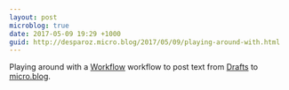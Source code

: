 ```yaml
---
layout: post
microblog: true
date: 2017-05-09 19:29 +1000
guid: http://desparoz.micro.blog/2017/05/09/playing-around-with.html
---
```

Playing around with a [Workflow](https://itunes.apple.com/au/app/workflow-powerful-automation-made-simple/id915249334?mt=8&uo=4&at=11l4Ky) workflow to post text from [Drafts](https://itunes.apple.com/au/app/drafts-quickly-capture-notes-share-anywhere/id905337691?mt=8&uo=4&at=11l4Ky) to [micro.blog](http://micro.blog/desparoz). 
